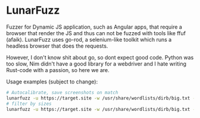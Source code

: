 # LunarFuzz

Fuzzer for Dynamic JS application, such as Angular apps, that require a browser that render the JS and thus can not be fuzzed with tools like ffuf (afaik). LunarFuzz uses go-rod, a selenium-like toolkit which runs a headless browser that does the requests.

However, I don't know shit about go, so dont expect good code. Python was too slow, Nim didn't have a good library for a webdriver and I hate writing Rust-code with a passion, so here we are.

Usage examples (subject to change):

```bash
# Autocalibrate, save screenshots on match
lunarfuzz -u https://target.site -w /usr/share/wordlists/dirb/big.txt --screenshot -b "PHPSESSID=XYZ; __OTHER_COOKIE=1"
# filter by sizes
lunarfuzz -u https://target.site -w /usr/share/wordlists/dirb/big.txt --screenshot -b "PHPSESSID=XYZ; __OTHER_COOKIE=1" -fs 1000,1001
```